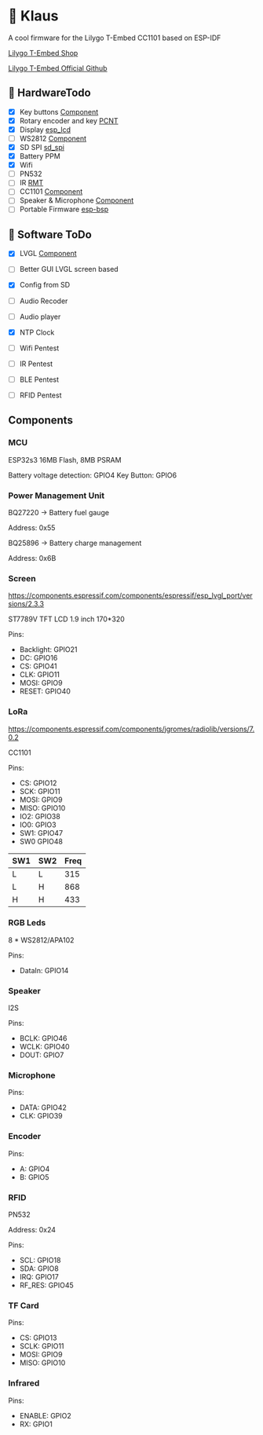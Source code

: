 # 🐡 Klaus

A cool firmware for the Lilygo T-Embed CC1101 based on ESP-IDF

[Lilygo T-Embed Shop](https://www.lilygo.cc/products/t-embed-cc1101)

[Lilygo T-Embed Official Github](https://github.com/Xinyuan-LilyGO/T-Embed-CC1101)

## 👷 HardwareTodo

- [x] Key buttons [Component](https://components.espressif.com/components/espressif/button/versions/3.3.2)
- [x] Rotary encoder and key [PCNT](https://docs.espressif.com/projects/esp-idf/en/v5.3.1/esp32/api-reference/peripherals/pcnt.html)
- [x] Display [esp_lcd](https://docs.espressif.com/projects/esp-idf/en/v5.3.1/esp32/api-reference/peripherals/lcd/index.html)
- [ ] WS2812 [Component](https://components.espressif.com/components/espressif/led_strip/versions/2.5.5)
- [x] SD SPI [sd_spi](https://docs.espressif.com/projects/esp-idf/en/v5.3.1/esp32/api-reference/peripherals/sdspi_host.html)
- [x] Battery PPM
- [x] Wifi
- [ ] PN532
- [ ] IR [RMT](https://docs.espressif.com/projects/esp-idf/en/v5.3.1/esp32/api-reference/peripherals/rmt.html)
- [ ] CC1101 [Component](https://components.espressif.com/components/jgromes/radiolib/versions/7.0.2)
- [ ] Speaker & Microphone [Component](https://components.espressif.com/components/espressif/esp_codec_dev/versions/1.3.1)
- [ ] Portable Firmware [esp-bsp](https://github.com/espressif/esp-bsp/)

## 👷 Software ToDo

- [x] LVGL [Component](https://components.espressif.com/components/espressif/esp_lvgl_port/versions/2.4.1)

- [ ] Better GUI LVGL screen based

- [x] Config from SD

- [ ] Audio Recoder

- [ ] Audio player

- [x] NTP Clock

- [ ] Wifi Pentest

- [ ] IR Pentest

- [ ] BLE Pentest

- [ ] RFID Pentest

## Components

### MCU

ESP32s3 16MB Flash, 8MB PSRAM

Battery voltage detection: GPIO4
Key Button: GPIO6

### Power Management Unit

BQ27220 -> Battery fuel gauge

Address: 0x55

BQ25896 -> Battery charge management

Address: 0x6B

### Screen

https://components.espressif.com/components/espressif/esp_lvgl_port/versions/2.3.3

ST7789V TFT LCD 1.9 inch 170*320

Pins:

- Backlight: GPIO21
- DC: GPIO16
- CS: GPIO41
- CLK: GPIO11
- MOSI: GPIO9
- RESET: GPIO40

### LoRa

https://components.espressif.com/components/jgromes/radiolib/versions/7.0.2

CC1101

Pins:

- CS: GPIO12
- SCK: GPIO11
- MOSI: GPIO9
- MISO: GPIO10
- IO2: GPIO38
- IO0: GPIO3
- SW1: GPIO47
- SW0 GPIO48

| SW1 | SW2 | Freq |
|-----|-----|------|
|  L  |  L  | 315  |
|  L  |  H  | 868  |
|  H  |  H  | 433  |

### RGB Leds

8 * WS2812/APA102

Pins:

- DataIn: GPIO14

### Speaker

I2S

Pins:

- BCLK: GPIO46
- WCLK: GPIO40
- DOUT: GPIO7

### Microphone

Pins:

- DATA: GPIO42
- CLK: GPIO39

### Encoder

Pins:

- A: GPIO4
- B: GPIO5

### RFID

PN532

Address: 0x24

Pins:

- SCL: GPIO18
- SDA: GPIO8
- IRQ: GPIO17
- RF_RES: GPIO45

### TF Card

Pins:

- CS: GPIO13
- SCLK: GPIO11
- MOSI: GPIO9
- MISO: GPIO10

### Infrared

Pins:

- ENABLE: GPIO2
- RX: GPIO1